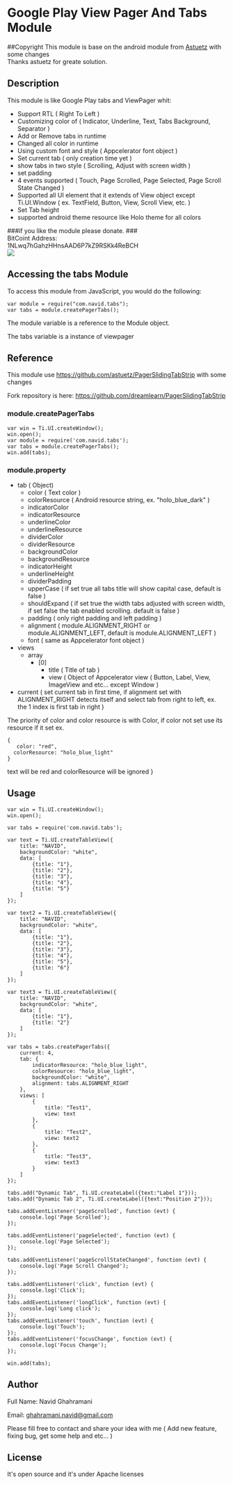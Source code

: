 # Google Play View Pager And Tabs Module

##Copyright
This module is base on the android module from [Astuetz](https://github.com/astuetz/PagerSlidingTabStrip) with some changes
<br>Thanks astuetz for greate solution.

## Description

This module is like Google Play tabs and ViewPager whit:

- Support RTL ( Right To Left )
- Customizing color of ( Indicator, Underline, Text, Tabs Background, Separator )
- Add or Remove tabs in runtime
- Changed all color in runtime
- Using custom font and style ( Appcelerator font object )
- Set current tab ( only creation time yet )
- show tabs in two style ( Scrolling, Adjust with screen width )
- set padding
- 4 events supported ( Touch, Page Scrolled, Page Selected, Page Scroll State Changed )
- Supported all UI element that it extends of View object except Ti.UI.Window ( ex. TextField, Button, View, Scroll View, etc. )
- Set Tab height
- supported android theme resource like Holo theme for all colors

###if you like the module please donate.
###<br>BitCoint Address: <br>1NLwq7hGahzHHnsAAD6P7kZ9RSKk4ReBCH<br>
<img src="http://chart.googleapis.com/chart?cht=qr&chs=200x200&chl=1NLwq7hGahzHHnsAAD6P7kZ9RSKk4ReBCH"/>


## Accessing the tabs Module

To access this module from JavaScript, you would do the following:

	var module = require("com.navid.tabs");
    var tabs = module.createPagerTabs();

The module variable is a reference to the Module object.

The tabs variable is a instance of viewpager

## Reference

This module use https://github.com/astuetz/PagerSlidingTabStrip with some changes

Fork repository is here:
https://github.com/dreamlearn/PagerSlidingTabStrip

### module.createPagerTabs

	var win = Ti.UI.createWindow();
	win.open();
	var module = require('com.navid.tabs');
	var tabs = module.createPagerTabs();
	win.add(tabs);

### module.property

- tab ( Object)
    - color ( Text color )
    - colorResource ( Android resource string, ex. "holo_blue_dark" )
    - indicatorColor
    - indicatorResource
    - underlineColor
    - underlineResource
    - dividerColor
    - dividerResource
    - backgroundColor
    - backgroundResource
    - indicatorHeight
    - underlineHeight
    - dividerPadding
    - upperCase ( if set true all tabs title will show capital case, default is false )
    - shouldExpand ( if set true the width tabs adjusted with screen width, if set false the tab enabled scrolling. default is false )
    - padding  ( only right padding and left padding )
    - alignment ( module.ALIGNMENT_RIGHT or module.ALIGNMENT_LEFT, default is  module.ALIGNMENT_LEFT )
    - font ( same as Appcelerator font object )
- views
    - array
        - [0]
           - title ( Title of tab )
           - view ( Object of Appcelerator view ( Button, Label, View, ImageView and etc... except Window )
- current ( set current tab in first time, if alignment set with ALIGNMENT_RIGHT detects itself and select tab from right to left, ex. the 1 index is first tab in right )

The priority of color and color resource is with Color, if color not set use its resource if it set
ex.<br>

	{
 	   color: "red",
  	  colorResource: "holo_blue_light"
	}

text will be red and colorResource will be ignored
}
## Usage

	var win = Ti.UI.createWindow();
	win.open();

	var tabs = require('com.navid.tabs');

	var text = Ti.UI.createTableView({
    	title: "NAVID",
	    backgroundColor: "white",
    	data: [
        	{title: "1"},
	        {title: "2"},
    	    {title: "3"},
        	{title: "4"},
	        {title: "5"}
    	]
	});

	var text2 = Ti.UI.createTableView({
    	title: "NAVID",
	    backgroundColor: "white",
	    data: [
    	    {title: "1"},
        	{title: "2"},
	        {title: "3"},
    	    {title: "4"},
        	{title: "5"},
	        {title: "6"}
    	]
	});

	var text3 = Ti.UI.createTableView({
	    title: "NAVID",
	    backgroundColor: "white",
	    data: [
	        {title: "1"},
	        {title: "2"}
	    ]
	});

	var tabs = tabs.createPagerTabs({
	    current: 4,
	    tab: {
	        indicatorResource: "holo_blue_light",
	        colorResource: "holo_blue_light",
	        backgroundColor: "white",
	        alignment: tabs.ALIGNMENT_RIGHT
	    },
	    views: [
	        {
	            title: "Test1",
	            view: text
	        },
	        {
	            title: "Test2",
	            view: text2
	        },
	        {
	            title: "Test3",
	            view: text3
	        }
	    ]
	});
	
	tabs.add("Dynamic Tab", Ti.UI.createLabel({text:"Label 1"}));
	tabs.add("Dynamic Tab 2", Ti.UI.createLabel({text:"Position 2"}));
	
	tabs.addEventListener('pageScrolled', function (evt) {
	    console.log('Page Scrolled');
	});

	tabs.addEventListener('pageSelected', function (evt) {
	    console.log('Page Selected');
	});

	tabs.addEventListener('pageScrollStateChanged', function (evt) {
	    console.log('Page Scroll Changed');
	});

	tabs.addEventListener('click', function (evt) {
	    console.log('Click');
	});
	tabs.addEventListener('longClick', function (evt) {
	    console.log('Long click');
	});
	tabs.addEventListener('touch', function (evt) {
	    console.log('Touch');
	});
	tabs.addEventListener('focusChange', function (evt) {
	    console.log('Focus Change');
	});
	
	win.add(tabs);

## Author

Full Name: Navid Ghahramani

Email: ghahramani.navid@gmail.com

Please fill free to contact and share your idea with me ( Add new feature, fixing bug, get some help and etc... )

## License

It's open source and it's under Apache licenses
